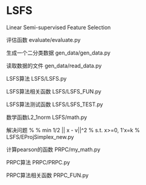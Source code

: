 # LSFS
Linear Semi-supervised Feature Selection


评估函数
evaluate/evaluate.py

生成一个二分类数据
gen_data/gen_data.py

读取数据的文件
gen_data/read_data.py

LSFS算法
LSFS/LSFS.py

LSFS算法相关函数
LSFS/LSFS_FUN.py

LSFS算法测试函数
LSFS/LSFS_TEST.py

数学函数L2_1norm
LSFS/math.py

解决问题
%
%  min  1/2 || x - v||^2
%  s.t. x>=0, 1'x=k
%
LSFS/EProjSimplex_new.py

计算pearson的函数
PRPC/my_math.py

PRPC算法
PRPC/PRPC.py

PRPC算法相关函数
PRPC_FUN.py



